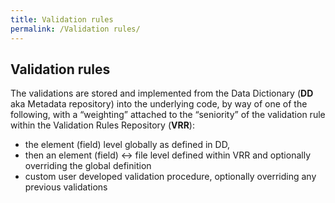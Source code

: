 ```yaml
---
title: Validation rules
permalink: /Validation rules/
---
```


## Validation rules

The validations are stored and implemented from the Data Dictionary
(**DD** aka Metadata repository) into the underlying code, by way of one
of the following, with a “weighting” attached to the “seniority” of the
validation rule within the Validation Rules Repository (**VRR**):

- the element (field) level globally as defined in DD,
- then an element (field) \<-\> file level defined within VRR and optionally overriding the global definition
- custom user developed validation procedure, optionally overriding any previous validations